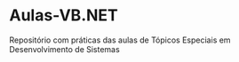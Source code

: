 # Aulas-VB.NET
Repositório com práticas das aulas de Tópicos Especiais em Desenvolvimento de Sistemas 
